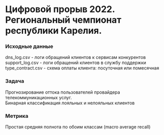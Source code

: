 <h1>
  Цифровой прорыв 2022.<br>
  Региональный чемпионат республики Карелия.
</h1>

### Исходные данные
dns_log.csv - логи обращений клиентов к сервисам конкурентов<br>
support_log.csv - логи обращений клиентов в службу поддержки<br>
type_contract.csv - схема оплаты клиента: посуточная или помесячная
### Задача
Прогнозирование оттока пользователей провайдера телекоммуникационных услуг.<br>
Бинарная классификация лояльных и нелояльных клиентов
### Метрика
Простая средняя полнота по обоим классам (macro average recall) 
